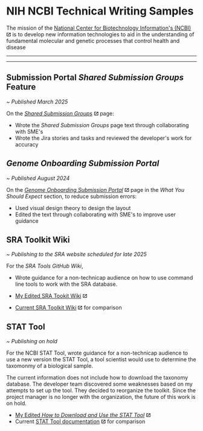 # NIH NCBI Technical Writing Samples

 
 The mission of the [National Center for Biotechnology Information's (NCBI)](https://www.ncbi.nlm.nih.gov/) ![offsite](images/offsite.jpg)  is to develop new information technologies to aid in the understanding of fundamental molecular and genetic processes that control health and disease

 ---



---
## Submission Portal _Shared Submission Groups_ Feature

_~ Published March 2025_ 

On the [_Shared Submission Groups_](https://submit.ncbi.nlm.nih.gov/help/submission-groups/) ![offsite](images/offsite.jpg) page:

- Wrote the _Shared Submission Groups_ page text through collaborating with SME's
- Wrote the Jira stories and tasks and reviewed the developer's work for accuracy 

## _Genome Onboarding Submission Portal_

_~ Published August 2024_

 On the [_Genome Onboarding Submission Portal_](https://submit.ncbi.nlm.nih.gov/about/genome/) ![offsite](images/offsite.jpg) page in the _What You Should Expect_ section, to reduce submission errors: 

 - Used visual design theory to design the layout
 - Edited the text through collaborating with SME's to improve user guidance
 

## **SRA Toolkit Wiki**

_~ Publishing to the SRA website scheduled for late 2025_

For the _SRA Tools GitHub Wiki_,  
- Wrote guidance for a non-technicap audience on how to use command line tools to work with the SRA database.  

 - [My Edited SRA Tookit Wiki](https://github.com/jenpetsmit/tk_wiki/wiki) ![offsite](images/offsite.jpg)
 - [Current SRA Toolkit Wiki](https://github.com/ncbi/sra-tools/wiki) ![offsite](images/offsite.jpg) for comparison

## **STAT Tool**

_~ Publishing on hold_

 For the NCBI STAT Tool, wrote guidance for a non-technicap audience to use a new version the STAT Tool, a tool scientist would use to determine the taxomonmy of a biological sample. 
 
 The current information does not include how to download the taxonomy database. The developer team discovered some weaknesses based on my attempts to set up the tool. They decided to reorganize the toolkit. Since the project manager is no longer with the organization, the future of this work is on hold.
 
  * [My Edited _How to Download and Use the STAT Tool_](https://github.com/jenpetsmit/STAT_Tool/blob/main/STAT_Tool.md) ![offsite](images/offsite.jpg)
  * Current [STAT Tool documentation](https://github.com/ncbi/ngs-tools/tree/tax/tools/tax) ![offsite](images/offsite.jpg) for comparison
 


